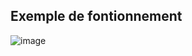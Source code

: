 ## Exemple de fontionnement 
![image](https://github.com/user-attachments/assets/3c45866c-9dd1-4226-ab9a-5ad595b55123)
